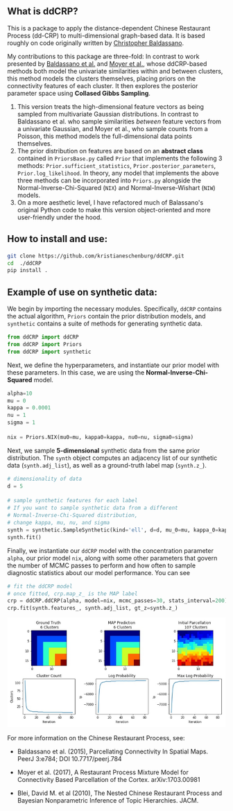 ## What is ddCRP?

This is a package to apply the distance-dependent Chinese Restaurant Process (dd-CRP) to multi-dimensional graph-based data.  It is based roughly on code originally written by [Christopher Baldassano](https://github.com/cbaldassano/Parcellating-connectivity).

My contributions to this package are three-fold:  In contrast to work presented by [Baldassano et al.](https://www.ncbi.nlm.nih.gov/pubmed/25737822) and [Moyer et al.](https://arxiv.org/abs/1703.00981), whose ddCRP-based methods both model the univariate similarities within and between clusters, this method models the clusters themselves, placing priors on the connectivity features of each cluster.  It then explores the posterior parameter space using **Collased Gibbs Sampling**.

  1. This version treats the high-dimensional feature vectors as being sampled from multivariate Gaussian distributions.  In contrast to Baldassano et al. who sample similarities *between* feature vectors from a univariate Gaussian, and Moyer et al., who sample counts from a Poisson, this method models the full-dimensional data points themselves.
  2. The prior distribution on features are based on an **abstract class** contained in ```PriorsBase.py``` called ```Prior``` that implements the following 3 methods: ```Prior.sufficient_statistics```, ```Prior.posterior_parameters```, ```Prior.log_likelihood```.  In theory, any model that implements the above three methods can be incorporated into ```Priors.py``` alongside the Normal-Inverse-Chi-Squared (```NIX```) and Normal-Inverse-Wishart (```NIW```) models.
  3. On a more aesthetic level, I have refactored much of Balassano's original Python code to make this version object-oriented and more user-friendly under the hood.

## How to install and use:

```bash
git clone https://github.com/kristianeschenburg/ddCRP.git
cd  ./ddCRP
pip install .
```

## Example of use on synthetic data:

We begin by importing the necessary modules.  Specifically, ```ddCRP``` contains the actual algorithm, ```Priors``` contain the prior distribution models, and ```synthetic``` contains a suite of methods for generating synthetic data.

```python
from ddCRP import ddCRP
from ddCRP import Priors
from ddCRP import synthetic
```

Next, we define the hyperparameters, and instantiate our prior model with these parameters.  In this case, we are using the **Normal-Inverse-Chi-Squared** model.

```python
alpha=10
mu = 0
kappa = 0.0001
nu = 1
sigma = 1

nix = Priors.NIX(mu0=mu, kappa0=kappa, nu0=nu, sigma0=sigma)
```

Next, we sample **5-dimensional** synthetic data from the same prior distribution.  The ```synth``` object computes an adjacency list of our synthetic data (```synth.adj_list```), as well as a ground-truth label map (```synth.z_```).

```python
# dimensionality of data
d = 5

# sample synthetic features for each label
# If you want to sample synthetic data from a different
# Normal-Inverse-Chi-Squared distribution,
# change kappa, mu, nu, and sigma
synth = synthetic.SampleSynthetic(kind='ell', d=d, mu_0=mu, kappa_0=kappa, nu_0=nu, sigma_0=sigma)
synth.fit()
```

Finally, we instantiate our ```ddCRP``` model with the concentration parameter ```alpha```, our prior model ```nix```, along with some other parameters that govern the number of MCMC passes to perform and how often to sample diagnostic statistics about our model performance.  You can see

```python
# fit the ddCRP model
# once fitted, crp.map_z_ is the MAP label
crp = ddCRP.ddCRP(alpha, model=nix, mcmc_passes=30, stats_interval=200)
crp.fit(synth.features_, synth.adj_list, gt_z=synth.z_)
```

![](./figures/ell.jpg)

For more information on the Chinese Restaurant Process, see:

  * Baldassano et al. (2015), Parcellating Connectivity In Spatial Maps. PeerJ 3:e784; DOI 10.7717/peerj.784

  * Moyer et al. (2017), A Restaurant Process Mixture Model for Connectivity Based Parcellation of the Cortex. 	arXiv:1703.00981

  * Blei, David M. et al (2010), The Nested Chinese Restaurant Process and Bayesian
Nonparametric Inference of Topic Hierarchies. JACM.
